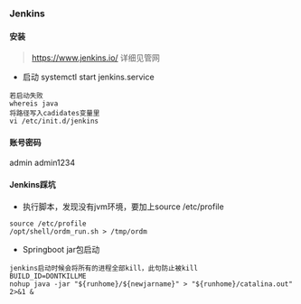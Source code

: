 ### Jenkins

#### 安装
> https://www.jenkins.io/ 详细见管网
* 启动 systemctl start jenkins.service
```
若启动失败
whereis java
将路径写入cadidates变量里
vi /etc/init.d/jenkins 
```

#### 账号密码
admin
admin1234


#### Jenkins踩坑

* 执行脚本，发现没有jvm环境，要加上source /etc/profile

```
source /etc/profile
/opt/shell/ordm_run.sh > /tmp/ordm
```

* Springboot jar包启动
```
jenkins启动时候会将所有的进程全部kill，此句防止被kill
BUILD_ID=DONTKILLME
nohup java -jar "${runhome}/${newjarname}" > "${runhome}/catalina.out"  2>&1 &
```